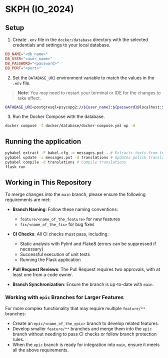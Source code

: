 # SKPH (IO_2024)

## Setup
1. Create `.env` file in the `docker/database` directory with the selected credentials and settings to your local database.

```conf
DB_NAME="<db_name>"
DB_USER="<user_name>"
DB_PASSWORD="<password>"
DB_PORT="<port>"
```

2. Set the `DATABASE_URI` environment variable to match the values in the `.env` file.
> **Note**: You may need to restart your terminal or IDE for the changes to take effect.
```sh
DATABASE_URI=postgresql+psycopg2://${user_name}:${password}@localhost:${port}/${db_name}
```

3. Run the Docker Compose with the database.
```sh
docker compose -f docker/database/docker-compose.yml up -d
```

## Running the application
```sh
pybabel extract -F babel.cfg -o messages.pot . # Extracts texts from templates to translations
pybabel update -i messages.pot -d translations # Updates polish translations dictionary
pybabel compile -d translations # Compile translations
flask run
```

## Working in This Repository

To merge changes into the `main` branch, please ensure the following requirements are met:

- **Branch Naming**: Follow these naming conventions:
    - `feature/<name_of_the_feature>` for new features
    - `fix/<name_of_the_fix>` for bug fixes

- **CI Checks**: All CI checks must pass, including:
    - Static analysis with Pylint and Flake8 (errors can be suppressed if necessary)
    - Successful execution of unit tests
    - Running the Flask application

- **Pull Request Reviews**: The Pull Request requires two approvals, with at least one from a code owner.

- **Branch Synchronization**: Ensure the branch is up-to-date with `main`.

### Working with `epic` Branches for Larger Features

For more complex functionality that may require multiple `feature/**` branches:

- Create an `epic/<name_of_the_epic>` branch to develop related features.
- Develop smaller `feature/**` branches and merge them into the `epic` branch without needing to pass CI checks or follow branch protection rules.
- When the `epic` branch is ready for integration into `main`, ensure it meets all the above requirements.
